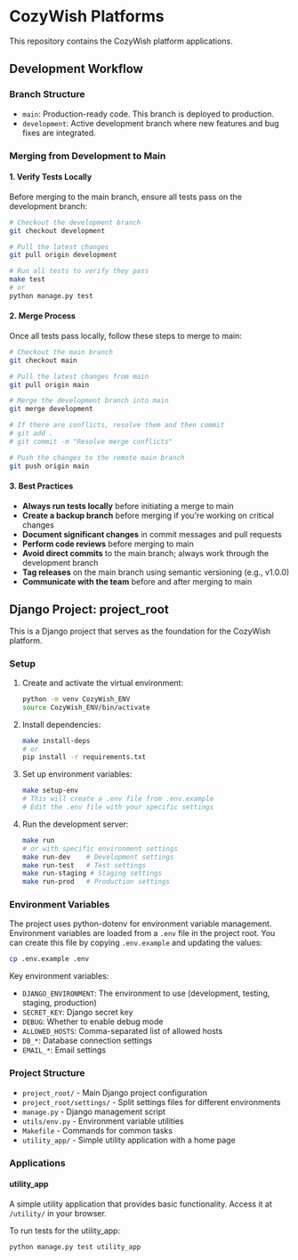 # CozyWish Platforms

This repository contains the CozyWish platform applications.

## Development Workflow

### Branch Structure

- `main`: Production-ready code. This branch is deployed to production.
- `development`: Active development branch where new features and bug fixes are integrated.

### Merging from Development to Main

#### 1. Verify Tests Locally

Before merging to the main branch, ensure all tests pass on the development branch:

```bash
# Checkout the development branch
git checkout development

# Pull the latest changes
git pull origin development

# Run all tests to verify they pass
make test
# or
python manage.py test
```

#### 2. Merge Process

Once all tests pass locally, follow these steps to merge to main:

```bash
# Checkout the main branch
git checkout main

# Pull the latest changes from main
git pull origin main

# Merge the development branch into main
git merge development

# If there are conflicts, resolve them and then commit
# git add .
# git commit -m "Resolve merge conflicts"

# Push the changes to the remote main branch
git push origin main
```

#### 3. Best Practices

- **Always run tests locally** before initiating a merge to main
- **Create a backup branch** before merging if you're working on critical changes
- **Document significant changes** in commit messages and pull requests
- **Perform code reviews** before merging to main
- **Avoid direct commits** to the main branch; always work through the development branch
- **Tag releases** on the main branch using semantic versioning (e.g., v1.0.0)
- **Communicate with the team** before and after merging to main

## Django Project: project_root

This is a Django project that serves as the foundation for the CozyWish platform.

### Setup

1. Create and activate the virtual environment:
   ```bash
   python -m venv CozyWish_ENV
   source CozyWish_ENV/bin/activate
   ```

2. Install dependencies:
   ```bash
   make install-deps
   # or
   pip install -r requirements.txt
   ```

3. Set up environment variables:
   ```bash
   make setup-env
   # This will create a .env file from .env.example
   # Edit the .env file with your specific settings
   ```

4. Run the development server:
   ```bash
   make run
   # or with specific environment settings
   make run-dev    # Development settings
   make run-test   # Test settings
   make run-staging # Staging settings
   make run-prod   # Production settings
   ```

### Environment Variables

The project uses python-dotenv for environment variable management. Environment variables are loaded from a `.env` file in the project root. You can create this file by copying `.env.example` and updating the values:

```bash
cp .env.example .env
```

Key environment variables:

- `DJANGO_ENVIRONMENT`: The environment to use (development, testing, staging, production)
- `SECRET_KEY`: Django secret key
- `DEBUG`: Whether to enable debug mode
- `ALLOWED_HOSTS`: Comma-separated list of allowed hosts
- `DB_*`: Database connection settings
- `EMAIL_*`: Email settings

### Project Structure

- `project_root/` - Main Django project configuration
- `project_root/settings/` - Split settings files for different environments
- `manage.py` - Django management script
- `utils/env.py` - Environment variable utilities
- `Makefile` - Commands for common tasks
- `utility_app/` - Simple utility application with a home page

### Applications

#### utility_app

A simple utility application that provides basic functionality. Access it at `/utility/` in your browser.

To run tests for the utility_app:

```bash
python manage.py test utility_app
```

